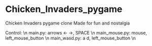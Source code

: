 # Chicken_Invaders_pygame
Chicken Invaders pygame clone
Made for fun and nostalgia

Control: \n
main.py: arrows ← →, SPACE \n
main_mouse.py: mouse, left_mouse_button \n
main_wasd.py: a d, left_mouse_button \n

